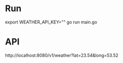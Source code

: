 # Run
export WEATHER_API_KEY=""
go run main.go

# API
http://localhost:8080/v1/weather?lat=23.54&long=53.52